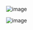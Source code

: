 ![image](https://github.com/user-attachments/assets/ac0e2a8a-f3c8-43ac-b64c-5ef189da36f4)





![image](https://github.com/user-attachments/assets/6522b988-2194-4db6-a4d7-5cc539d2de04)
